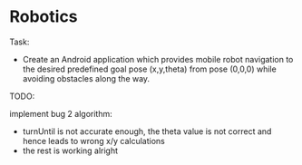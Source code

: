 # Robotics

Task:
 - Create an Android application which provides mobile robot navigation to the desired predefined goal pose (x,y,theta)
 from pose (0,0,0) while avoiding obstacles along the way.

TODO:

implement bug 2 algorithm:

 - turnUntil is not accurate enough, the theta value is not correct  and hence leads to wrong x/y calculations
 - the rest is working alright
